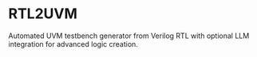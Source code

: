 # RTL2UVM
Automated UVM testbench generator from Verilog RTL with optional LLM integration for advanced logic creation.
